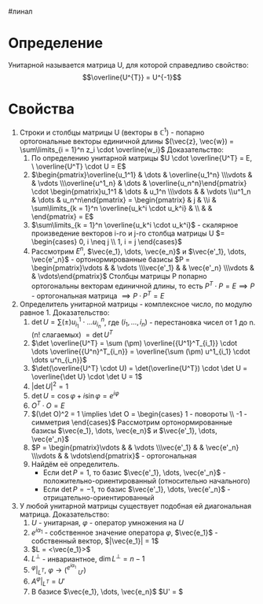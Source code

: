 #линал 
# Определение
Унитарной называется матрица U, для которой справедливо свойство: $$\overline{U^{T}} = U^{-1}$$
# Свойства
1. Строки и столбцы матрицы U (векторы в $\mathbb{C}^1$) - попарно ортогональные векторы единичной длины
	$(\vec{z}, \vec{w}) = \sum\limits_{i = 1}^n z_i \cdot \overline{w_i}$
	Доказательство:
	1. По определению унитарной матрицы $U \cdot \overline{U^T} = E, \ \overline{U^T} \cdot U = E$
	2. $\begin{pmatrix}\overline{u_1^1} & \dots & \overline{u_1^n} \\\vdots &  & \vdots \\\overline{u^1_n} & \dots & \overline{u_n^n}\end{pmatrix} \cdot \begin{pmatrix}u_1^1 & \dots & u_1^n \\\vdots &  & \vdots \\u^1_n & \dots & u_n^n\end{pmatrix} = \begin{pmatrix} & j &  \\i & \sum\limits_{k = 1}^n \overline{u_k^i \cdot u_k^i} &  \\ &  & \end{pmatrix} = E$
	3. $\sum\limits_{k = 1}^n \overline{u_k^i \cdot u_k^i}$ - скалярное произведение векторов i-го и j-го столбца матрицы U $= \begin{cases} 0, i \neq j \\ 1, i = j \end{cases}$ 
	4. Рассмотрим $E^n$, $\vec{e_1}, \dots, \vec{e_n}$ и $\vec{e'_1}, \dots, \vec{e'_n}$ - ортонормированные базисы
	$P = \begin{pmatrix}\vdots &  & \vdots \\\vec{e'_1} &  & \vec{e'_n} \\\vdots &  & \vdots\end{pmatrix}$ Столбцы матрицы P попарно ортогональны векторам единичной длины, то есть $P^T \cdot P = E \implies P$ - ортогональная матрица $\implies P \cdot P^T = E$ 
2. Определитель унитарной матрицы - комплексное число, по модулю равное 1.
	Доказательство:
	1. $\det U = \sum (\pm) u^1_{i_1} \cdot \dots u^n_{i_n}$, где $(i_1, \dots, i_n)$ - перестановка чисел от 1 до n. (n! слагаемых) $= \det U^T$
	2. $\det \overline{U^T} = \sum (\pm) \overline{{U^1}^T_{i_1}} \cdot \dots \overline{{U^n}^T_{i_n}} = \overline{\sum (\pm) u^1_{i_1} \cdot \dots u^n_{i_n}}$
	3. $\det(\overline{U^T} \cdot U) = \det(\overline{U^T}) \cdot \det U = \overline{\det U} \cdot \det U = 1$
	4. $|\det U|^2 = 1$
	5. $\det U = \cos \varphi + i \sin \varphi = e^{i \varphi}$
	6. $O^T \cdot O = E$
	7. $(\det O)^2 = 1 \implies \det O = \begin{cases} 1 - повороты \\ -1 - симметрия \end{cases}$
	Рассмотрим ортонормированные базисы $\vec{e_1}, \dots, \vec{e_n}$ и $\vec{e'_1}, \dots, \vec{e'_n}$
	1. $P = \begin{pmatrix}\vdots &  & \vdots \\\vec{e'_1} &  & \vec{e'_n} \\\vdots &  & \vdots\end{pmatrix}$ - ортогональная
	2. Найдём её определитель. 
		- Если $\det P = 1$, то базис $\vec{e'_1}, \dots, \vec{e'_n}$ - положительно-ориентированный (относительно начального)
		- Если $\det P = -1$, то базис $\vec{e'_1}, \dots, \vec{e'_n}$ - отрицательно-ориентированный
3. У любой унитарной матрицы существует подобная ей диагональная матрица. Доказательство:
	1. $U$ - унитарная, $\varphi$ - оператор умножения на $U$
	2. $e^{i \alpha_1}$ - собственное значение оператора $\varphi$, $\vec{e_1}$ - собственный вектор, $|\vec{e_1}| = 1$
	3. $L = <\vec{e_1}>$
	4. $L^{\perp}$ - инвариантное, $\dim L^{\perp} = n - 1$
	5. $^{\varphi}|_{L^T}, \ \varphi \to (^{e^{i \alpha_1}}\ _{U'})$
	6. $A^{\varphi}|_{L^T} = U'$
	7. В базисе $\vec{e_1}, \dots, \vec{e_n}$ $U' = $